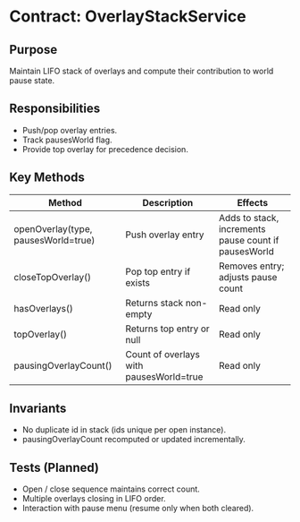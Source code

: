 # Contract: OverlayStackService

## Purpose
Maintain LIFO stack of overlays and compute their contribution to world pause state.

## Responsibilities
- Push/pop overlay entries.
- Track pausesWorld flag.
- Provide top overlay for precedence decision.

## Key Methods
| Method | Description | Effects |
|--------|-------------|---------|
| openOverlay(type, pausesWorld=true) | Push overlay entry | Adds to stack, increments pause count if pausesWorld |
| closeTopOverlay() | Pop top entry if exists | Removes entry; adjusts pause count |
| hasOverlays() | Returns stack non-empty | Read only |
| topOverlay() | Returns top entry or null | Read only |
| pausingOverlayCount() | Count of overlays with pausesWorld=true | Read only |

## Invariants
- No duplicate id in stack (ids unique per open instance).
- pausingOverlayCount recomputed or updated incrementally.

## Tests (Planned)
- Open / close sequence maintains correct count.
- Multiple overlays closing in LIFO order.
- Interaction with pause menu (resume only when both cleared).

